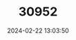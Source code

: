 ---
title: "30952"
category: "Pteralyxia kauaiensis"
draft: false
date: 2024-02-22 13:03:50
languages:
  English: ["Kauai Pteralyxia"]
  Hawaiian: ["Kaulu"]
---